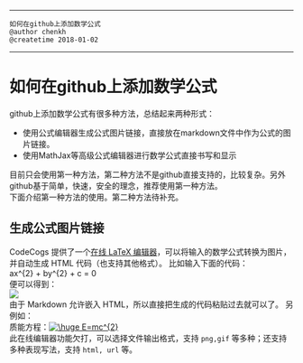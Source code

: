 ---------------------------------
    如何在github上添加数学公式
    @author chenkh
    @createtime 2018-01-02
---------------------------------
# 如何在github上添加数学公式
github上添加数学公式有很多种方法，总结起来两种形式：  
- 使用公式编辑器生成公式图片链接，直接放在markdown文件中作为公式的图片链接。
- 使用MathJax等高级公式编辑器进行数学公式直接书写和显示  

目前只会使用第一种方法，第二种方法不是github直接支持的，比较复杂。另外github基于简单，快速，安全的理念，推荐使用第一种方法。  
下面介绍第一种方法的使用。第二种方法待补充。
## 生成公式图片链接
CodeCogs 提供了一个[在线 LaTeX 编辑器](https://link.jianshu.com/?t=https://www.codecogs.com/latex/eqneditor.php)，可以将输入的数学公式转换为图片，并自动生成 HTML 代码（也支持其他格式）。
比如输入下面的代码：  
ax^{2} + by^{2} + c = 0  
便可以得到：  
![](https://latex.codecogs.com/png.latex?ax^{2}&space;&plus;&space;by^{2}&space;&plus;&space;c&space;=&space;0)  
由于 Markdown 允许嵌入 HTML，所以直接把生成的代码粘贴过去就可以了。
另例如：  
质能方程：<a href="https://www.codecogs.com/eqnedit.php?latex=\huge&space;E=mc^{2}" target="_blank"><img src="https://latex.codecogs.com/gif.latex?\normal&space;E=mc^{2}" title="\huge E=mc^{2}" /></a>  
此在线编辑器功能欠打，可以选择文件输出格式，支持 `png,gif` 等多种；还支持多种表现写法，支持 `html, url` 等。


